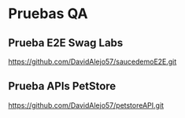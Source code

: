 # Pruebas QA

## Prueba E2E Swag Labs
https://github.com/DavidAlejo57/saucedemoE2E.git

## Prueba APIs PetStore
https://github.com/DavidAlejo57/petstoreAPI.git
